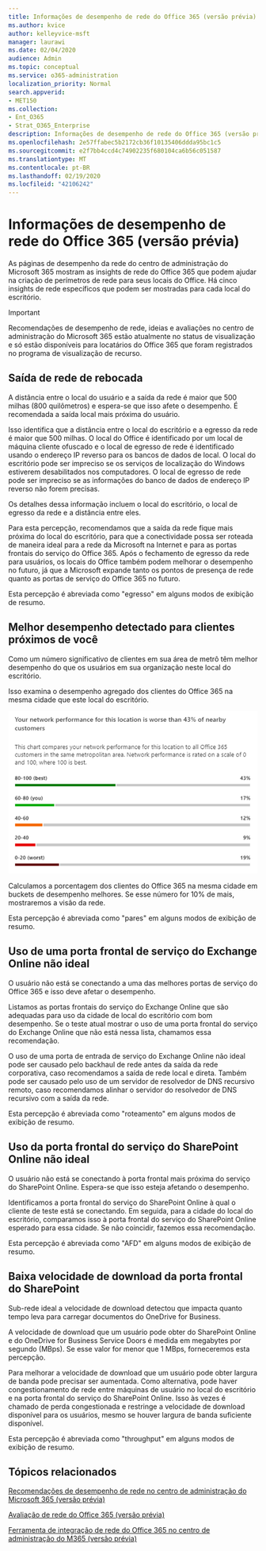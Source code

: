 ```yaml
---
title: Informações de desempenho de rede do Office 365 (versão prévia)
ms.author: kvice
author: kelleyvice-msft
manager: laurawi
ms.date: 02/04/2020
audience: Admin
ms.topic: conceptual
ms.service: o365-administration
localization_priority: Normal
search.appverid:
- MET150
ms.collection:
- Ent_O365
- Strat_O365_Enterprise
description: Informações de desempenho de rede do Office 365 (versão prévia)
ms.openlocfilehash: 2e57ffabec5b2172cb36f10135406ddda95bc1c5
ms.sourcegitcommit: e2f7bb4ccd4c74902235f680104ca6b56c051587
ms.translationtype: MT
ms.contentlocale: pt-BR
ms.lasthandoff: 02/19/2020
ms.locfileid: "42106242"
---
```

# <a name="office-365-network-performance-insights-preview"></a>Informações de desempenho de rede do Office 365 (versão prévia)

As páginas de desempenho da rede do centro de administração do Microsoft 365 mostram as insights de rede do Office 365 que podem ajudar na criação de perímetros de rede para seus locais do Office. Há cinco insights de rede específicos que podem ser mostradas para cada local do escritório.

>[!IMPORTANT]
>Recomendações de desempenho de rede, ideias e avaliações no centro de administração do Microsoft 365 estão atualmente no status de visualização e só estão disponíveis para locatários do Office 365 que foram registrados no programa de visualização de recurso.

## <a name="backhauled-network-egress"></a>Saída de rede de rebocada

A distância entre o local do usuário e a saída da rede é maior que 500 milhas (800 quilômetros) e espera-se que isso afete o desempenho. É recomendada a saída local mais próxima do usuário.

Isso identifica que a distância entre o local do escritório e a egresso da rede é maior que 500 milhas. O local do Office é identificado por um local de máquina cliente ofuscado e o local de egresso de rede é identificado usando o endereço IP reverso para os bancos de dados de local. O local do escritório pode ser impreciso se os serviços de localização do Windows estiverem desabilitados nos computadores. O local de egresso de rede pode ser impreciso se as informações do banco de dados de endereço IP reverso não forem precisas.

Os detalhes dessa informação incluem o local do escritório, o local de egresso da rede e a distância entre eles.

Para esta percepção, recomendamos que a saída da rede fique mais próxima do local do escritório, para que a conectividade possa ser roteada de maneira ideal para a rede da Microsoft na Internet e para as portas frontais do serviço do Office 365. Após o fechamento de egresso da rede para usuários, os locais do Office também podem melhorar o desempenho no futuro, já que a Microsoft expande tanto os pontos de presença de rede quanto as portas de serviço do Office 365 no futuro.

Esta percepção é abreviada como "egresso" em alguns modos de exibição de resumo.

## <a name="better-performance-detected-for-customers-near-you"></a>Melhor desempenho detectado para clientes próximos de você

Como um número significativo de clientes em sua área de metrô têm melhor desempenho do que os usuários em sua organização neste local do escritório.

Isso examina o desempenho agregado dos clientes do Office 365 na mesma cidade que este local do escritório.

![Desempenho de rede relativo](Media/m365-mac-perf/m365-mac-perf-relative-perf.png)

Calculamos a porcentagem dos clientes do Office 365 na mesma cidade em buckets de desempenho melhores. Se esse número for 10% de mais, mostraremos a visão da rede.

Esta percepção é abreviada como "pares" em alguns modos de exibição de resumo.

## <a name="use-of-a-non-optimal-exchange-online-service-front-door"></a>Uso de uma porta frontal de serviço do Exchange Online não ideal

O usuário não está se conectando a uma das melhores portas de serviço do Office 365 e isso deve afetar o desempenho.

Listamos as portas frontais do serviço do Exchange Online que são adequadas para uso da cidade de local do escritório com bom desempenho. Se o teste atual mostrar o uso de uma porta frontal do serviço do Exchange Online que não está nessa lista, chamamos essa recomendação.

O uso de uma porta de entrada de serviço do Exchange Online não ideal pode ser causado pelo backhaul de rede antes da saída da rede corporativa, caso recomendamos a saída de rede local e direta. Também pode ser causado pelo uso de um servidor de resolvedor de DNS recursivo remoto, caso recomendamos alinhar o servidor do resolvedor de DNS recursivo com a saída da rede.

Esta percepção é abreviada como "roteamento" em alguns modos de exibição de resumo.

## <a name="use-of-non-optimal-sharepoint-online-service-front-door"></a>Uso da porta frontal do serviço do SharePoint Online não ideal

O usuário não está se conectando à porta frontal mais próxima do serviço do SharePoint Online. Espera-se que isso esteja afetando o desempenho.

Identificamos a porta frontal do serviço do SharePoint Online à qual o cliente de teste está se conectando. Em seguida, para a cidade do local do escritório, comparamos isso à porta frontal do serviço do SharePoint Online esperado para essa cidade. Se não coincidir, fazemos essa recomendação.

Esta percepção é abreviada como "AFD" em alguns modos de exibição de resumo.

## <a name="low-download-speed-from-sharepoint-front-door"></a>Baixa velocidade de download da porta frontal do SharePoint

Sub-rede ideal a velocidade de download detectou que impacta quanto tempo leva para carregar documentos do OneDrive for Business.

A velocidade de download que um usuário pode obter do SharePoint Online e do OneDrive for Business Service Doors é medida em megabytes por segundo (MBps). Se esse valor for menor que 1 MBps, forneceremos esta percepção.

Para melhorar a velocidade de download que um usuário pode obter largura de banda pode precisar ser aumentada. Como alternativa, pode haver congestionamento de rede entre máquinas de usuário no local do escritório e na porta frontal do serviço do SharePoint Online. Isso às vezes é chamado de perda congestionada e restringe a velocidade de download disponível para os usuários, mesmo se houver largura de banda suficiente disponível.

Esta percepção é abreviada como "throughput" em alguns modos de exibição de resumo.

## <a name="related-topics"></a>Tópicos relacionados

[Recomendações de desempenho de rede no centro de administração do Microsoft 365 (versão prévia)](office-365-network-mac-perf-overview.md)

[Avaliação de rede do Office 365 (versão prévia)](office-365-network-mac-perf-score.md)

[Ferramenta de integração de rede do Office 365 no centro de administração do M365 (versão prévia)](office-365-network-mac-perf-onboarding-tool.md)
